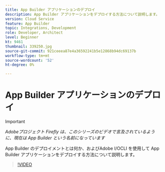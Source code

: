 ```yaml
---
title: App Builder アプリケーションのデプロイ
description: App Builder アプリケーションをデプロイする方法について説明します。
version: Cloud Service
feature: App Builder
topic: Integrations, Development
role: Developer, Architect
level: Beginner
kt: 9461
thumbnail: 339250.jpg
source-git-commit: 921ceeea87e4a36592241b5e12868b94dc69137b
workflow-type: tm+mt
source-wordcount: '52'
ht-degree: 0%

---
```



# App Builder アプリケーションのデプロイ

>[!IMPORTANT]
>
> _Adobeプロジェクト Firefly は、このシリーズのビデオで言及されているように、現在は App Builder という名前になっています_

App Builder のデプロイメントとは何か、およびAdobe I/OCLI を使用して App Builder アプリケーションをデプロイする方法について説明します。

>[!VIDEO](https://video.tv.adobe.com/v/339250/?quality=12&learn=on)

